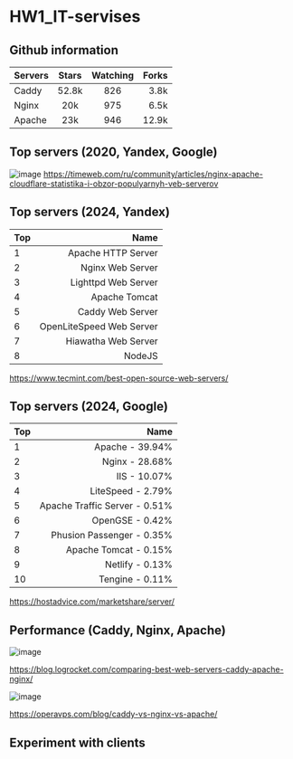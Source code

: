 # HW1_IT-servises
## Github information
Servers | Stars | Watching | Forks 
:---- | :-----: | :--------: | -----:
Caddy | 52.8k | 826 | 3.8k |
Nginx | 20k | 975 | 6.5k |
Apache | 23k | 946 | 12.9k |

## Top servers (2020, Yandex, Google)
![image](https://github.com/valeevartur/HW1_IT-servises/assets/163173033/60129d87-e107-4af1-a365-c20467a8aa71) 
https://timeweb.com/ru/community/articles/nginx-apache-cloudflare-statistika-i-obzor-populyarnyh-veb-serverov
## Top servers (2024, Yandex)     
Top | Name                               
:--- | ----:
1 | Apache HTTP Server |
2 | Nginx Web Server |
3 | Lighttpd Web Server |
4 | Apache Tomcat |
5 | Caddy Web Server |
6 | OpenLiteSpeed Web Server |
7 | Hiawatha Web Server |
8 | NodeJS |

https://www.tecmint.com/best-open-source-web-servers/

## Top servers (2024, Google)
Top | Name
:--- | ----:
1 | Apache - 39.94% |
2 | Nginx - 28.68% |
3 | IIS - 10.07% |
4 | LiteSpeed - 2.79% |
5 | Apache Traffic Server - 0.51% |
6 | OpenGSE - 0.42% |
7 | Phusion Passenger - 0.35% |
8 | Apache Tomcat - 0.15% |
9 | Netlify - 0.13% |
10 | Tengine - 0.11% |

https://hostadvice.com/marketshare/server/

## Performance (Caddy, Nginx, Apache)
![image](https://github.com/valeevartur/HW1_IT-servises/assets/163173033/3872f561-eb6b-4d64-83e7-6c71dbcddab4)

https://blog.logrocket.com/comparing-best-web-servers-caddy-apache-nginx/

![image](https://github.com/valeevartur/HW1_IT-servises/assets/163173033/134c872f-70d2-4ec5-8a87-1aabe3eb8975)

https://operavps.com/blog/caddy-vs-nginx-vs-apache/

## Experiment with clients

